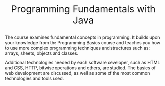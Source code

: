 <div align="center"> 
  <p style="font-size:30px">Programming Fundamentals with Java</p>
</div>
The course examines fundamental concepts in programming. It builds upon your knowledge from the Programming Basics course 
and teaches you how to use more complex programming techniques and structures such as: arrays, sheets, objects and classes.

Additional technologies needed by each software developer, such as HTML and CSS, HTTP, bitwise operations and others, are studied. 
The basics of web development are discussed, as well as some of the most common technologies and tools used.

